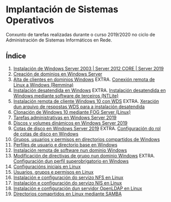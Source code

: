 # Implantación de Sistemas Operativos

Conxunto de tarefas realizadas durante o curso 2019/2020 no ciclo de Administración de Sistemas Informáticos en Rede.

## Índice
	
1. [Instalación de Windows Server 2003 | Server 2012 CORE | Server 2019](./tarefas/1_instalacionOS.pdf)
2. [Creación de dominios en Windows Server](./tarefas/2_creacionDominios.pdf)
3. [Alta de clientes en dominios Windows](./tarefas/3_altaClientes.pdf)
EXTRA. [Conexión remota de Linux a Windows (Remmina)](./tarefas/extra_RemotoLinuxRemmina.pdf)
4. [Instalación desatendida en Windows](./tarefas/4_instalacionDesatendida.pdf)
EXTRA. [Instalación desatendida en Windows mediante software de terceiros (NTLite)](./tarefas/extra_instalacionDesatendidaTerceiros.pdf)
5. [Instalación remota de cliente Windows 10 con WDS](./tarefas/5_instalacionRemotaWDS.pdf)
EXTRA. [Xeración dun arquivo de respostas WDS para a instalación desatendida](./tarefas/extra_arquivoRespostaWDS.pdf)
6. [Clonación de Windows 10 mediante FOG Server (Linux)](./tarefas/6_clonacionFOGserver.pdf)
7. [Tarefas administrativas en Windows Server 2019](./tarefas/7_tarefasAdminServer2019.pdf)
8. [Discos y volumes dinámicos en Windows Server 2019](./tarefas/8_discosVolumesDinamicos.pdf)
9. [Cotas de disco en Windows Server 2019](./tarefas/9_cotasDiscosWindows.pdf)
EXTRA. [Configuración do rol de cotas de disco en Windows](./tarefas/extra_RolCotasDisco.pdf)
10. [Grupos, usuarios y permisos en directorios compartidos de Windows](./tarefas/10_directoriosCompartidos.pdf)
11. [Perfiles de usuario e directorio base en Windows](./tarefas/11_perfilesUsuario.pdf)
12. [Instalación remota de software nun dominio Windows](./tarefas/12_instalacionRemotaSoftware.pdf)
13. [Modificación de directivas de grupo nun dominio Windows](./tarefas/13_directivasGrupoDominio.pdf)
EXTRA. [Configuración dun perfil superobrigatorio en Windows](./tarefas/extra_perfilSuperobrigatorio.pdf)
14. [Configuracións iniciais en Linux](./tarefas/14_configIniciaisLinux.pdf)
15. [Usuarios, grupos e permisos en Linux](./tarefas/15_usuariosGruposPermisosLinux.pdf)
16. [Instalación e configuración do servizo NFS en Linux](./tarefas/16_NFSenLinux.pdf)
17. [Instalación e configuración do servizo NIS en Linux](./tarefas/17_NISenLinux.pdf)
18. [Instalación e configuración dun servidor OpenLDAP en Linux](./tarefas/18_openLDAPenLinux.pdf)
19. [Directorios comaprtidos en Linux mediante SAMBA](./tarefas/19_SAMBAenLinux.pdf)
